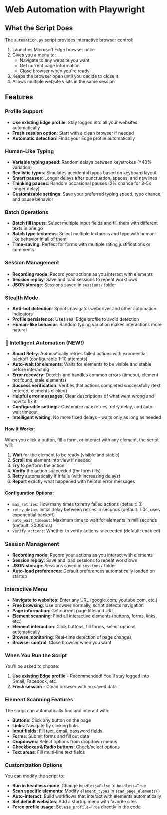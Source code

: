 # Web Automation with Playwright

## What the Script Does

The `automation.py` script provides interactive browser control:

1. Launches Microsoft Edge browser once
2. Gives you a menu to:
   - Navigate to any website you want
   - Get current page information
   - Close browser when you're ready
3. Keeps the browser open until you decide to close it
4. Allows multiple website visits in the same session

## Features

### Profile Support
- **Use existing Edge profile**: Stay logged into all your websites automatically
- **Fresh session option**: Start with a clean browser if needed
- **Automatic detection**: Finds your Edge profile automatically

### Human-Like Typing
- **Variable typing speed**: Random delays between keystrokes (±40% variation)
- **Realistic typos**: Simulates accidental typos based on keyboard layout
- **Smart pauses**: Longer delays after punctuation, spaces, and newlines
- **Thinking pauses**: Random occasional pauses (2% chance for 3-5x longer delay)
- **Customizable settings**: Save your preferred typing speed, typo chance, and pause behavior

### Batch Operations
- **Batch fill inputs**: Select multiple input fields and fill them with different texts in one go
- **Batch type textareas**: Select multiple textareas and type with human-like behavior in all of them
- **Time-saving**: Perfect for forms with multiple rating justifications or comments

### Session Management
- **Recording mode**: Record your actions as you interact with elements
- **Session replay**: Save and load sessions to repeat workflows
- **JSON storage**: Sessions saved in `sessions/` folder

### Stealth Mode
- **Anti-bot detection**: Spoofs navigator.webdriver and other automation indicators
- **Profile persistence**: Uses real Edge profile to avoid detection
- **Human-like behavior**: Random typing variation makes interactions more natural

### 🧠 Intelligent Automation (NEW!)
- **Smart Retry**: Automatically retries failed actions with exponential backoff (configurable 1-10 attempts)
- **Auto-wait for elements**: Waits for elements to be visible and stable before interacting
- **Error recovery**: Detects and handles common errors (timeout, element not found, stale elements)
- **Success verification**: Verifies that actions completed successfully (text entered, elements clicked)
- **Helpful error messages**: Clear descriptions of what went wrong and how to fix it
- **Configurable settings**: Customize max retries, retry delay, and auto-wait timeout
- **Intelligent waiting**: No more fixed delays - waits only as long as needed

#### How It Works:
When you click a button, fill a form, or interact with any element, the script will:
1. **Wait** for the element to be ready (visible and stable)
2. **Scroll** the element into view if needed
3. **Try** to perform the action
4. **Verify** the action succeeded (for form fills)
5. **Retry** automatically if it fails (with increasing delays)
6. **Report** exactly what happened with helpful error messages

#### Configuration Options:
- `max_retries`: How many times to retry failed actions (default: 3)
- `retry_delay`: Initial delay between retries in seconds (default: 1.0s, uses exponential backoff)
- `auto_wait_timeout`: Maximum time to wait for elements in milliseconds (default: 30000ms)
- `verify_actions`: Whether to verify actions succeeded (default: enabled)

### Session Management
- **Recording mode**: Record your actions as you interact with elements
- **Session replay**: Save and load sessions to repeat workflows
- **JSON storage**: Sessions saved in `sessions/` folder
- **Auto-load preferences**: Default preferences automatically loaded on startup

### Interactive Menu
- **Navigate to websites**: Enter any URL (google.com, youtube.com, etc.)
- **Free browsing**: Use browser normally, script detects navigation
- **Page information**: Get current page title and URL
- **Element scanning**: Find all interactive elements (buttons, forms, links, etc.)
- **Element interaction**: Click buttons, fill forms, select options automatically
- **Browse monitoring**: Real-time detection of page changes
- **Browser control**: Close browser when you want

### When You Run the Script

You'll be asked to choose:
1. **Use existing Edge profile** - Recommended! You'll stay logged into Gmail, Facebook, etc.
2. **Fresh session** - Clean browser with no saved data

### Element Scanning Features

The script can automatically find and interact with:
- **Buttons**: Click any button on the page
- **Links**: Navigate by clicking links  
- **Input fields**: Fill text, email, password fields
- **Forms**: Submit forms and fill out data
- **Dropdowns**: Select options from dropdown menus
- **Checkboxes & Radio buttons**: Check/select options
- **Text areas**: Fill multi-line text fields

### Customization Options

You can modify the script to:
- **Run in headless mode**: Change `headless=False` to `headless=True`
- **Scan specific elements**: Modify `element_types` in `scan_page_elements()`
- **Auto-interact**: Build workflows that interact with elements automatically
- **Set default websites**: Add a startup menu with favorite sites
- **Force profile usage**: Set `use_profile=True` directly in the code